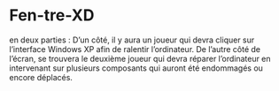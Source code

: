 # Fen-tre-XD
en deux parties : D’un côté, il y aura un joueur qui devra cliquer sur l’interface Windows XP afin de ralentir l’ordinateur. De l’autre côté de l’écran, se trouvera le deuxième joueur qui devra réparer l’ordinateur en intervenant sur plusieurs composants qui auront été endommagés ou encore déplacés.
